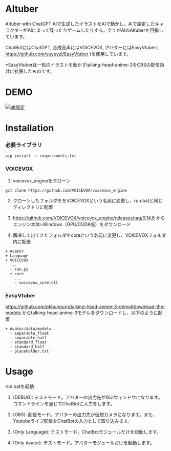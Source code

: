 # AItuber
AItuber with ChatGPT
AIで生成したイラストをAIで動かし、AIで設定したキャラクターがAIによって喋ったりゲームしたりする。全てがAIのAItuberを目指しています。

ChatBotにはChatGPT, 合成音声にはVOICEVOX, アバターにはEasyVtuber( https://github.com/yuyuyzl/EasyVtuber )を使用しています。

*EasyVtuberは一枚のイラストを動かすtalking-head-anime-3をOBSの配信向けに拡張したものです。

# DEMO
[![alt設定](http://img.youtube.com/vi/TCTUUorWVzk/0.jpg)](https://www.youtube.com/watch?v=TCTUUorWVzk)

# Installation
### 必要ライブラリ
```
pip install -r requirements.txt
```

### VOICEVOX
1. voicevox_engineをクローン
```
git clone https://github.com/VOICEVOX/voicevox_engine
```
2. クローンしたフォルダををVOICEVOXという名前に変更し、run.batと同じディレクトリに配置

3. https://github.com/VOICEVOX/voicevox_engine/releases/tag/0.14.6 からエンジン本体>Windows（GPU/CUDA版）をダウンロード

4. 解凍して出てきたフォルダをcoreという名前に変更し、VOICEVOXフォルダ内に配置
```
+ Avator
+ Language
+ VOICEVOX
  ...
  - run.py
  + core
    ...
    - voicevox_core.dll
```

### EasyVtuber
https://github.com/pkhungurn/talking-head-anime-3-demo#download-the-models からtalking-head-anime-3モデルをダウンロードし、以下のように配置
```
+ Avator/data/models
  - separable_float
  - separable_half
  - standard_float
  - standard_half
  - placeholder.txt
```

# Usage
run.batを起動
1. (DEBUG): テストモード。アバターの出力先がGUIウィンドウになります。コマンドラインを通じてChatBotに入力をします。

2. (OBS): 配信モード。アバターの出力先が仮想カメラになります。また、Youtubeライブ配信をChatBotの入力として取り込みます。

3. (Only Language): テストモード。ChatBotモジュールだけを起動します。

4. (Only Avator):  テストモード。アバターモジュールだけを起動します。
